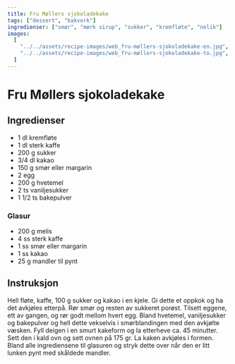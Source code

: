 ```yaml
---
title: Fru Møllers sjokoladekake
tags: ["dessert", "bakverk"]
ingredienser: ["smør", "mørk sirup", "sukker", "kremfløte", "nelik"]
images:
  [
    "../../assets/recipe-images/web_fru-møllers-sjokoladekake-en.jpg",
    "../../assets/recipe-images/web_fru-møllers-sjokoladekake-to.jpg",
  ]
---
```


# Fru Møllers sjokoladekake

## Ingredienser

- 1 dl kremfløte
- 1 dl sterk kaffe
- 200 g sukker
- 3/4 dl kakao
- 150 g smør eller margarin
- 2 egg
- 200 g hvetemel
- 2 ts vaniljesukker
- 1 1/2 ts bakepulver

### Glasur

- 200 g melis
- 4 ss sterk kaffe
- 1 ss smør eller margarin
- 1 ss kakao
- 25 g mandler til pynt

## Instruksjon

Hell fløte, kaffe, 100 g sukker og kakao i en kjele. Gi dette et oppkok og ha det avkjøles etterpå. Rør smør og resten av sukkeret porøst. Tilsett eggene, ett av gangen, og rør godt mellom hvert egg. Bland hvetemel, vaniljesukker og bakepulver og hell dette vekselvis i smørblandingen med den avkjølte væsken. Fyll deigen i en smurt kakeform og la etterheve ca. 45 minutter. Sett den i kald ovn og sett ovnen på 175 gr. La kaken avkjøles i formen. Bland alle ingrediensene til glasuren og stryk dette over når den er litt lunken pynt med skåldede mandler.
